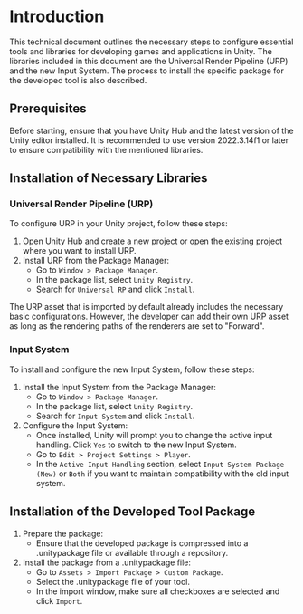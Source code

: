 # Introduction
This technical document outlines the necessary steps to configure essential tools and libraries for developing games and applications in Unity. The libraries included in this document are the Universal Render Pipeline (URP) and the new Input System. The process to install the specific package for the developed tool is also described.

## Prerequisites
Before starting, ensure that you have Unity Hub and the latest version of the Unity editor installed. It is recommended to use version 2022.3.14f1 or later to ensure compatibility with the mentioned libraries.

## Installation of Necessary Libraries

### Universal Render Pipeline (URP)
To configure URP in your Unity project, follow these steps:
1. Open Unity Hub and create a new project or open the existing project where you want to install URP.
2. Install URP from the Package Manager:
   - Go to `Window > Package Manager`.
   - In the package list, select `Unity Registry`.
   - Search for `Universal RP` and click `Install`.

The URP asset that is imported by default already includes the necessary basic configurations. However, the developer can add their own URP asset as long as the rendering paths of the renderers are set to "Forward".

### Input System
To install and configure the new Input System, follow these steps:
1. Install the Input System from the Package Manager:
   - Go to `Window > Package Manager`.
   - In the package list, select `Unity Registry`.
   - Search for `Input System` and click `Install`.
2. Configure the Input System:
   - Once installed, Unity will prompt you to change the active input handling. Click `Yes` to switch to the new Input System.
   - Go to `Edit > Project Settings > Player`.
   - In the `Active Input Handling` section, select `Input System Package (New)` or `Both` if you want to maintain compatibility with the old input system.

## Installation of the Developed Tool Package
1. Prepare the package:
   - Ensure that the developed package is compressed into a .unitypackage file or available through a repository.
2. Install the package from a .unitypackage file:
   - Go to `Assets > Import Package > Custom Package`.
   - Select the .unitypackage file of your tool.
   - In the import window, make sure all checkboxes are selected and click `Import`.
